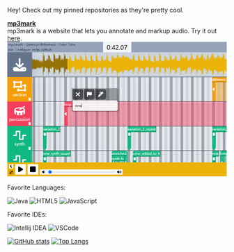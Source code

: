 Hey! Check out my pinned repositories as they're pretty cool.

**[mp3mark](https://github.com/udu3324/mp3mark)**       
mp3mark is a website that lets you annotate and markup audio. Try it out [here](https://mp3mark.vercel.app/).
![img](https://raw.githubusercontent.com/udu3324/mp3mark/refs/heads/main/src/lib/assets/showcase.png)

Favorite Languages:    

![Java](https://img.shields.io/badge/-Java-gray?style=for-the-badge&logo=java)
![HTML5](https://img.shields.io/badge/-HTML5-gray?style=for-the-badge&logo=html5)
![JavaScript](https://img.shields.io/badge/-JavaScript-gray?style=for-the-badge&logo=javascript)

Favorite IDEs:    

![Intellij IDEA](https://img.shields.io/badge/-IntelliJ-0d0d0d?style=for-the-badge&logo=IntelliJ-IDEA&logoColor=ffffff)
![VSCode](https://img.shields.io/badge/-VsCode-0d0d0d?style=for-the-badge&logo=Visual-Studio-Code&logoColor=0083D0)

[![GitHub stats](https://github-readme-stats-ten-gilt.vercel.app/api?username=udu3324&theme=gotham)](https://github.com/udu3324/github-readme-stats)
[![Top Langs](https://github-readme-stats-ten-gilt.vercel.app/api/top-langs/?username=udu3324&layout=compact&theme=gotham)](https://github.com/anuraghazra/github-readme-stats)
